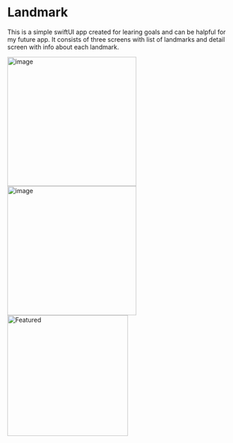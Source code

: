 # Landmark
This is a simple swiftUI app created for learing goals and can be halpful for my future app. It consists of three screens with list of landmarks and detail screen with info about each landmark.

<img width="292" alt="image" src="https://github.com/D1maSD/Landmark/assets/93784266/5a0ba8a6-2544-4e64-9fc7-16fdf4090666">
<img width="292" alt="image" src="https://github.com/D1maSD/Landmark/assets/93784266/a21711f7-8f6e-44a0-99d3-9e9cd0d14dac">
<img width="273" alt="Featured" src="https://github.com/D1maSD/Landmark/assets/93784266/47ea5f5a-9cc5-4d37-ba0e-2a9e13d3c7ea">

